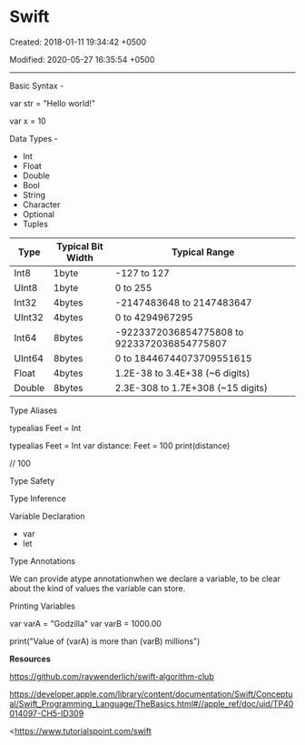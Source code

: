 # Swift

Created: 2018-01-11 19:34:42 +0500

Modified: 2020-05-27 16:35:54 +0500

---

Basic Syntax -

var str = "Hello world!"

var x = 10



Data Types -
-   Int
-   Float
-   Double
-   Bool
-   String
-   Character
-   Optional
-   Tuples

| **Type** | **Typical Bit Width** | **Typical Range**                           |
|---------|-------------------|--------------------------------------------|
| Int8     | 1byte                 | -127 to 127                                 |
| UInt8    | 1byte                 | 0 to 255                                    |
| Int32    | 4bytes                | -2147483648 to 2147483647                   |
| UInt32   | 4bytes                | 0 to 4294967295                             |
| Int64    | 8bytes                | -9223372036854775808 to 9223372036854775807 |
| UInt64   | 8bytes                | 0 to 18446744073709551615                   |
| Float    | 4bytes                | 1.2E-38 to 3.4E+38 (~6 digits)             |
| Double   | 8bytes                | 2.3E-308 to 1.7E+308 (~15 digits)          |



Type Aliases

typealias Feet = Int

typealias Feet = Int
var distance: Feet = 100
print(distance)

// 100



Type Safety

Type Inference



Variable Declaration
-   var
-   let



Type Annotations

We can provide atype annotationwhen we declare a variable, to be clear about the kind of values the variable can store.



Printing Variables

var varA = "Godzilla"
var varB = 1000.00

print("Value of (varA) is more than (varB) millions")

**Resources**

<https://github.com/raywenderlich/swift-algorithm-club>



<https://developer.apple.com/library/content/documentation/Swift/Conceptual/Swift_Programming_Language/TheBasics.html#//apple_ref/doc/uid/TP40014097-CH5-ID309>



<https://www.tutorialspoint.com/swift
